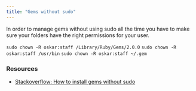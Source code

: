 ```yaml
---
title: "Gems without sudo"
---
```


In order to manage gems without using sudo all the time you have to make sure your folders have the right permissions for your user.

`sudo chown -R oskar:staff /Library/Ruby/Gems/2.0.0`
`sudo chown -R oskar:staff /usr/bin`
`sudo chown -R oskar:staff ~/.gem`

### Resources

- [Stackoverflow: How to install gems without sudo](http://stackoverflow.com/questions/11643629/how-to-install-gems-without-sudo)
